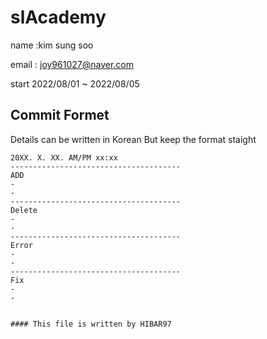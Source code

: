 # slAcademy
name :kim sung soo

email : joy961027@naver.com

start 2022/08/01 ~ 2022/08/05
  
## Commit Formet 
Details can be written in Korean But keep the format staight

```
20XX. X. XX. AM/PM xx:xx
--------------------------------------
ADD
-
-
--------------------------------------
Delete
-
-
--------------------------------------
Error
-
-
--------------------------------------
Fix
-
-


#### This file is written by HIBAR97
